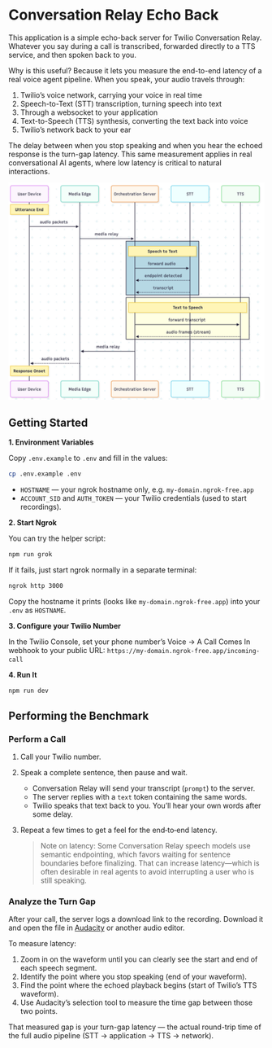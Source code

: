 # Conversation Relay Echo Back

This application is a simple echo-back server for Twilio Conversation Relay. Whatever you say during a call is transcribed, forwarded directly to a TTS service, and then spoken back to you.

Why is this useful? Because it lets you measure the end-to-end latency of a real voice agent pipeline. When you speak, your audio travels through:

1. Twilio’s voice network, carrying your voice in real time
2. Speech-to-Text (STT) transcription, turning speech into text
3. Through a websocket to your application
4. Text-to-Speech (TTS) synthesis, converting the text back into voice
5. Twilio’s network back to your ear

The delay between when you stop speaking and when you hear the echoed response is the turn-gap latency. This same measurement applies in real conversational AI agents, where low latency is critical to natural interactions.

<img src="docs/seq-echo-back.jpg" />

## Getting Started

**1. Environment Variables**

Copy `.env.example` to `.env` and fill in the values:

```bash
cp .env.example .env
```

- `HOSTNAME` — your ngrok hostname only, e.g. `my-domain.ngrok-free.app`
- `ACCOUNT_SID` and `AUTH_TOKEN` — your Twilio credentials (used to start recordings).

**2. Start Ngrok**

You can try the helper script:

```bash
npm run grok
```

If it fails, just start ngrok normally in a separate terminal:

```bash
ngrok http 3000
```

Copy the hostname it prints (looks like `my-domain.ngrok-free.app`) into your `.env` as `HOSTNAME`.

**3. Configure your Twilio Number**

In the Twilio Console, set your phone number’s Voice → A Call Comes In webhook to your public URL: `https://my-domain.ngrok-free.app/incoming-call`

**4. Run It**

```bash
npm run dev
```

## Performing the Benchmark

### Perform a Call

1. Call your Twilio number.
2. Speak a complete sentence, then pause and wait.
   - Conversation Relay will send your transcript (`prompt`) to the server.
   - The server replies with a `text` token containing the same words.
   - Twilio speaks that text back to you. You’ll hear your own words after some delay.
3. Repeat a few times to get a feel for the end‑to‑end latency.

   > Note on latency: Some Conversation Relay speech models use semantic endpointing, which favors waiting for sentence boundaries before finalizing. That can increase latency—which is often desirable in real agents to avoid interrupting a user who is still speaking.

### Analyze the Turn Gap

After your call, the server logs a download link to the recording. Download it and open the file in [Audacity](https://www.audacityteam.org/)
or another audio editor.

To measure latency:

1. Zoom in on the waveform until you can clearly see the start and end of each speech segment.
2. Identify the point where you stop speaking (end of your waveform).
3. Find the point where the echoed playback begins (start of Twilio’s TTS waveform).
4. Use Audacity’s selection tool to measure the time gap between those two points.

That measured gap is your turn-gap latency — the actual round-trip time of the full audio pipeline (STT → application → TTS → network).
